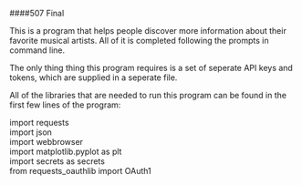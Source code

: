 ####507 Final

This is a program that helps people discover more information about their favorite musical artists.
All of it is completed following the prompts in command line.

The only thing thing this program requires is a set of seperate API keys and tokens, which are supplied in a seperate file. 

All of the libraries that are needed to run this program can be found in the first few lines of the program:
  
import requests  
import json  
import webbrowser  
import matplotlib.pyplot as plt  
import secrets as secrets  
from requests_oauthlib import OAuth1  
